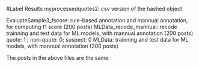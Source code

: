 #Label Results
myprocessedquotes2: csv version of the hashed object 


EvaluateSample3_fscore: rule-based annotation and mannual annotation, for computing f1 score (200 posts)
MLData_recode_mannual: recode trainning and test data for ML models, with mannual annotation (200 posts)
quote: 1 ; non-quote: 0; suspect: 0
MLData: trainning and test data for ML models, with mannual annotation (200 posts)


The posts in the above files are the same